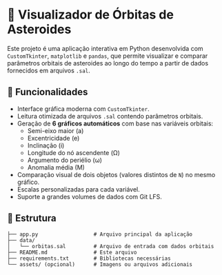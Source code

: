 # 🌌 Visualizador de Órbitas de Asteroides

Este projeto é uma aplicação interativa em Python desenvolvida com `CustomTkinter`, `matplotlib` e `pandas`, 
que permite visualizar e comparar parâmetros orbitais de asteroides ao longo do tempo a partir de dados fornecidos em arquivos `.sal`.

## 🚀 Funcionalidades

- Interface gráfica moderna com `CustomTkinter`.
- Leitura otimizada de arquivos `.sal` contendo parâmetros orbitais.
- Geração de **6 gráficos automáticos** com base nas variáveis orbitais:
  - Semi-eixo maior (a)
  - Excentricidade (e)
  - Inclinação (i)
  - Longitude do nó ascendente (Ω)
  - Argumento do periélio (ω)
  - Anomalia média (M)
- Comparação visual de dois objetos (valores distintos de `N`) no mesmo gráfico.
- Escalas personalizadas para cada variável.
- Suporte a grandes volumes de dados com Git LFS.

## 📁 Estrutura

```plaintext
├── app.py                  # Arquivo principal da aplicação
├── data/
│   └── orbitas.sal         # Arquivo de entrada com dados orbitais
├── README.md               # Este arquivo
├── requirements.txt        # Bibliotecas necessárias
└── assets/ (opcional)      # Imagens ou arquivos adicionais

